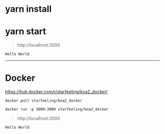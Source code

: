 # yarn install
# yarn start

> http://localhost:3000
```
Hello World
```

------

# Docker

https://hub.docker.com/r/starfeeling/koa2_docker/

```shell
docker pull starfeeling/koa2_docker
```
```shell
docker run -p 3000:3000 starfeeling/koa2_docker
```

> http://localhost:3000
```
Hello World
```